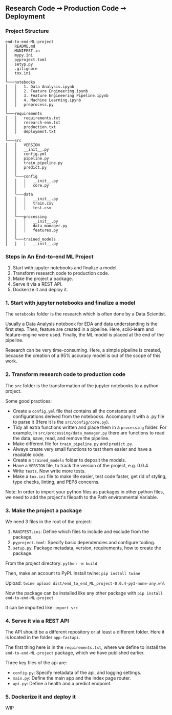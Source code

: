 ## Research Code ➙ Production Code ➙ Deployment

### Project Structure

```
end-to-end-ML-project
│   README.md
│   MANIFEST.in    
│   mypy.ini
│   pyproject.toml
│   setyp.py
│   .gitignore
│   tox.ini
│
└───notebooks
│   │   1. Data Analysis.ipynb
│   │   2. Feature Engineering.ipynb
│   │   3. Feature Engineering Pipeline.ipynb
│   │   4. Machine Learning.ipynb
│   │   preprocess.py
│   
└───requirements
│   │   requirements.txt
│   │   research-env.txt
│   │   production.txt
│   │   deployment.txt  
│
└───src
│   │   VERSION
│   │   __init__.py
│   │   config.yml
│   │   pipeline.py
│   │   train_pipeline.py
│   │   predict.py
│   │
│   └───config 
│   │   │   __init__.py
│   │   │   core.py
│   │ 
│   └───data 
│   │   │   __init__.py
│   │   │   train.csv
│   │   │   test.csv
│   │     
│   └───processing 
│   │   │   __init__.py
│   │   │   data_manager.py
│   │   │   features.py
│   │  
│   └───trained_models 
│   │   │   __init__.py  
```

### Steps in An End-to-end ML Project

1. Start with jupyter notebooks and finalize a model.
2. Transform research code to production code.
3. Make the project a package.
4. Serve it via a REST API.
5. Dockerize it and deploy it.

### 1. Start with jupyter notebooks and finalize a model

The ```notebooks``` folder is the research which is often done by a Data Scientist.

Usually a Data Analysis notebook for EDA and data understanding is the first step.
Then, feature are created in a pipeline. Here, sciki-learn and feature-engine were used.
Finally, the ML model is placed at the end of the pipeline.

Research can be very time-consuming. Here, a simple pipeline is created, 
because the creation of a 95% accuracy model is out of the scope of this work.

### 2. Transform research code to production code

The ```src``` folder is the transformation of the jupyter notebooks to a python project.

Some good practices:
- Create a ```config.yml``` file that contains all the constants and configurations derived from the notebooks. Accompany it with a .py file to parse it (Here it is the ```src/config/core.py```).
- Tidy all extra functions written and place them in a ```processing``` folder. For example, in ```src/processing/data_manager.py``` there are functions to read the data, save, read, and remove the pipeline.
- Make different file for ```train_pipeline.py``` and ```predict.py```.
- Always create very small functions to test them easier and have a readable code.
- Create a ```trained_models``` folder to deposit the models.
- Have a ```VERSION``` file, to track the version of the project, e.g. 0.0.4
- Write ```tests```. Now write more tests.
- Make a ```tox.ini``` file to make life easier, test code faster, get rid of styling, type checks, linting, and PEP8 concerns. 

Note: In order to import your python files as packages in other python files, we need to add the project's filepath to the Path environmental Variable.

### 3. Make the project a package

We need 3 files in the root of the project:

1. ```MANIFEST.ini```: Define which files to include and exclude from the package.
2. ```pyproject.toml```: Specify basic dependencies and configure tooling.
3. ```setup.py```: Package metadata, version, requirements, how to create the package.

From the project directory: ```python -m build```

Then, make an account to PyPI. Install twine: ```pip install twine```

Upload: ```twine upload dist/end_to_end_ML_project-0.0.4-py3-none-any.whl```

Now the package can be installed like any other package with ```pip install end-to-end-ML-project```

It can be imported like: ```import src```


### 4. Serve it via a REST API

The API should be a different repository or at least a different folder. Here it is located in the folder ```app-fastapi```.

The first thing here is in the ```requirements.txt```, where we define to install the ```end-to-end-ML-project``` package,
which we have published earlier.

Three key files of the api are:

- ```config.py```: Specify metadata of the api, and logging settings.
- ```main.py```: Define the main app and the index page router.
- ```api.py```: Define a health and a predict endpoint.




### 5. Dockerize it and deploy it

WIP
